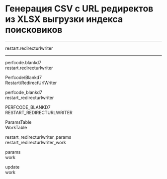 # Генерация CSV с URL редиректов из XLSX выгрузки индекса поисковиков

<hr>

restart.redirecturlwriter

<hr>

perfcode.blankd7\
restart.redirecturlwriter

Perfcode\Blankd7\
Restart\RedirectUrlWriter

perfcode_blankd7\
restart_redirecturlwriter

PERFCODE_BLANKD7\
RESTART_REDIRECTURLWRITER

ParamsTable\
WorkTable

restart_redirecturlwriter_params\
restart_redirecturlwriter_work

params\
work

update\
work

